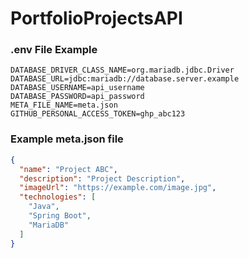 # PortfolioProjectsAPI

### .env File Example
```dotenv
DATABASE_DRIVER_CLASS_NAME=org.mariadb.jdbc.Driver
DATABASE_URL=jdbc:mariadb://database.server.example
DATABASE_USERNAME=api_username
DATABASE_PASSWORD=api_password
META_FILE_NAME=meta.json
GITHUB_PERSONAL_ACCESS_TOKEN=ghp_abc123
```

### Example meta.json file
```json
{
  "name": "Project ABC",
  "description": "Project Description",
  "imageUrl": "https://example.com/image.jpg",
  "technologies": [
    "Java",
    "Spring Boot",
    "MariaDB"
  ]
}
```